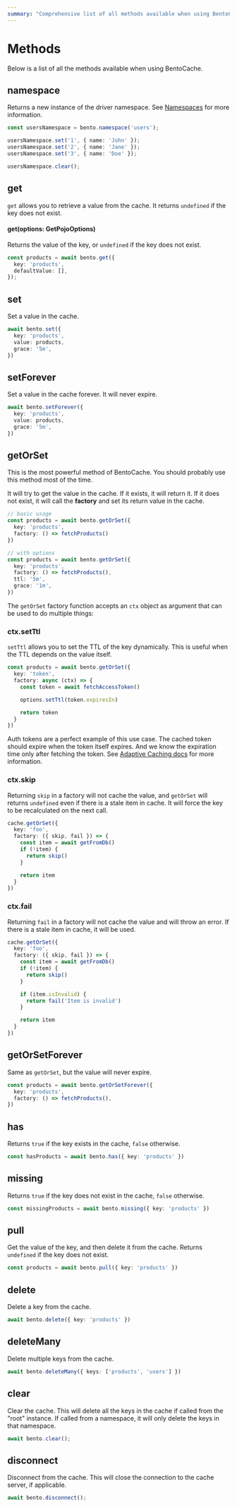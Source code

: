 ```yaml
---
summary: "Comprehensive list of all methods available when using BentoCache"
---
```


# Methods

Below is a list of all the methods available when using BentoCache.

## namespace

Returns a new instance of the driver namespace. See [Namespaces](./namespaces.md) for more information.

```ts
const usersNamespace = bento.namespace('users');

usersNamespace.set('1', { name: 'John' });
usersNamespace.set('2', { name: 'Jane' });
usersNamespace.set('3', { name: 'Doe' });

usersNamespace.clear();
```

## get 

`get` allows you to retrieve a value from the cache. It returns `undefined` if the key does not exist.

#### get<T>(options: GetPojoOptions<T>) 

Returns the value of the key, or `undefined` if the key does not exist.

```ts
const products = await bento.get({
  key: 'products',
  defaultValue: [],
});
```

## set

Set a value in the cache.

```ts
await bento.set({
  key: 'products',
  value: products,
  grace: '5m',
})
```

## setForever

Set a value in the cache forever. It will never expire.

```ts
await bento.setForever({
  key: 'products',
  value: products,
  grace: '5m',
})
```

## getOrSet

This is the most powerful method of BentoCache. You should probably use this method most of the time.

It will try to get the value in the cache. If it exists, it will return it. If it does not exist, it will call the **factory** and set its return value in the cache.

```ts
// basic usage
const products = await bento.getOrSet({
  key: 'products',
  factory: () => fetchProducts()
})

// with options
const products = await bento.getOrSet({
  key: 'products',
  factory: () => fetchProducts(),
  ttl: '5m',
  grace: '1m',
})
```

The `getOrSet` factory function accepts an `ctx` object as argument that can be used to do multiple things:

### ctx.setTtl

`setTtl` allows you to set the TTL of the key dynamically. This is useful when the TTL depends on the value itself.

```ts
const products = await bento.getOrSet({
  key: 'token',
  factory: async (ctx) => {
    const token = await fetchAccessToken()

    options.setTtl(token.expiresIn)

    return token
  }
})
```

Auth tokens are a perfect example of this use case. The cached token should expire when the token itself expires. And we know the expiration time only after fetching the token. See [Adaptive Caching docs](./adaptive_caching.md) for more information.

### ctx.skip

Returning `skip` in a factory will not cache the value, and `getOrSet` will returns `undefined` even if there is a stale item in cache.
It will force the key to be recalculated on the next call.

```ts
cache.getOrSet({
  key: 'foo',
  factory: ({ skip, fail }) => {
    const item = await getFromDb()
    if (!item) {
      return skip()
    }

    return item
  }
})
```

### ctx.fail

Returning `fail` in a factory will not cache the value and will throw an error. If there is a stale item in cache, it will be used.

```ts
cache.getOrSet({
  key: 'foo',
  factory: ({ skip, fail }) => {
    const item = await getFromDb()
    if (!item) {
      return skip()
    }

    if (item.isInvalid) {
      return fail('Item is invalid')
    }

    return item
  }
})
```

## getOrSetForever

Same as `getOrSet`, but the value will never expire.

```ts
const products = await bento.getOrSetForever({
  key: 'products',
  factory: () => fetchProducts(),
})
```

## has

Returns `true` if the key exists in the cache, `false` otherwise.

```ts
const hasProducts = await bento.has({ key: 'products' })
```

## missing

Returns `true` if the key does not exist in the cache, `false` otherwise.

```ts
const missingProducts = await bento.missing({ key: 'products' })
```

## pull

Get the value of the key, and then delete it from the cache. Returns `undefined` if the key does not exist.

```ts
const products = await bento.pull({ key: 'products' })
```

## delete

Delete a key from the cache.

```ts
await bento.delete({ key: 'products' })
```

## deleteMany

Delete multiple keys from the cache.

```ts
await bento.deleteMany({ keys: ['products', 'users'] })
```

## clear

Clear the cache. This will delete all the keys in the cache if called from the "root" instance. If called from a namespace, it will only delete the keys in that namespace.

```ts
await bento.clear();
```

## disconnect

Disconnect from the cache. This will close the connection to the cache server, if applicable.

```ts
await bento.disconnect();
```
